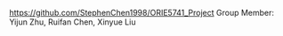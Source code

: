 https://github.com/StephenChen1998/ORIE5741_Project
Group Member: Yijun Zhu, Ruifan Chen, Xinyue Liu 
